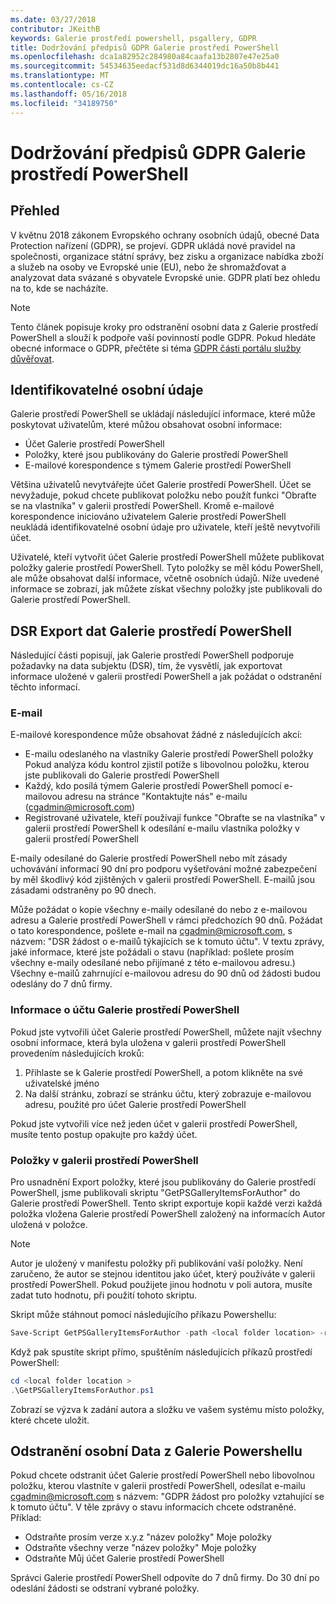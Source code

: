 ```yaml
---
ms.date: 03/27/2018
contributor: JKeithB
keywords: Galerie prostředí powershell, psgallery, GDPR
title: Dodržování předpisů GDPR Galerie prostředí PowerShell
ms.openlocfilehash: dca1a82952c284980a84caafa13b2807e47e25a0
ms.sourcegitcommit: 54534635eedacf531d8d6344019dc16a50b8b441
ms.translationtype: MT
ms.contentlocale: cs-CZ
ms.lasthandoff: 05/16/2018
ms.locfileid: "34189750"
---
```

# <a name="powershell-gallery-gdpr-compliance"></a>Dodržování předpisů GDPR Galerie prostředí PowerShell

## <a name="overview"></a>Přehled

V květnu 2018 zákonem Evropského ochrany osobních údajů, obecné Data Protection nařízení (GDPR), se projeví.
GDPR ukládá nové pravidel na společnosti, organizace státní správy, bez zisku a organizace nabídka zboží a služeb na osoby ve Evropské unie (EU), nebo že shromažďovat a analyzovat data svázané s obyvatele Evropské unie.
GDPR platí bez ohledu na to, kde se nacházíte.

> [!NOTE]
> Tento článek popisuje kroky pro odstranění osobní data z Galerie prostředí PowerShell a slouží k podpoře vaší povinností podle GDPR. Pokud hledáte obecné informace o GDPR, přečtěte si téma [GDPR části portálu služby důvěřovat](https://servicetrust.microsoft.com/ViewPage/GDPRGetStarted).

## <a name="personally-identifiable-data"></a>Identifikovatelné osobní údaje

Galerie prostředí PowerShell se ukládají následující informace, které může poskytovat uživatelům, které můžou obsahovat osobní informace:

* Účet Galerie prostředí PowerShell
* Položky, které jsou publikovány do Galerie prostředí PowerShell
* E-mailové korespondence s týmem Galerie prostředí PowerShell

Většina uživatelů nevytvářejte účet Galerie prostředí PowerShell.
Účet se nevyžaduje, pokud chcete publikovat položku nebo použít funkci "Obraťte se na vlastníka" v galerii prostředí PowerShell.
Kromě e-mailové korespondence iniciováno uživatelem Galerie prostředí PowerShell neukládá identifikovatelné osobní údaje pro uživatele, kteří ještě nevytvořili účet.

Uživatelé, kteří vytvořit účet Galerie prostředí PowerShell můžete publikovat položky galerie prostředí PowerShell.
Tyto položky se měl kódu PowerShell, ale může obsahovat další informace, včetně osobních údajů.
Níže uvedené informace se zobrazí, jak můžete získat všechny položky jste publikovali do Galerie prostředí PowerShell.

## <a name="dsr-export-of-powershell-gallery-data"></a>DSR Export dat Galerie prostředí PowerShell

Následující části popisují, jak Galerie prostředí PowerShell podporuje požadavky na data subjektu (DSR), tím, že vysvětlí, jak exportovat informace uložené v galerii prostředí PowerShell a jak požádat o odstranění těchto informací.

### <a name="email"></a>E-mail

E-mailové korespondence může obsahovat žádné z následujících akcí:

* E-mailu odeslaného na vlastníky Galerie prostředí PowerShell položky Pokud analýza kódu kontrol zjistil potíže s libovolnou položku, kterou jste publikovali do Galerie prostředí PowerShell
* Každý, kdo posílá týmem Galerie prostředí PowerShell pomocí e-mailovou adresu na stránce "Kontaktujte nás" e-mailu (cgadmin@microsoft.com)
* Registrované uživatele, kteří používají funkce "Obraťte se na vlastníka" v galerii prostředí PowerShell k odesílání e-mailu vlastníka položky v galerii prostředí PowerShell

E-maily odesílané do Galerie prostředí PowerShell nebo mít zásady uchovávání informací 90 dní pro podporu vyšetřování možné zabezpečení by měl škodlivý kód zjištěných v galerii prostředí PowerShell.
E-mailů jsou zásadami odstraněny po 90 dnech.

Může požádat o kopie všechny e-maily odesílané do nebo z e-mailovou adresu a Galerie prostředí PowerShell v rámci předchozích 90 dnů.
Požádat o tato korespondence, pošlete e-mail na cgadmin@microsoft.com, s názvem: "DSR žádost o e-mailů týkajících se k tomuto účtu".
V textu zprávy, jaké informace, které jste požádali o stavu (například: pošlete prosím všechny e-maily odesílané nebo přijímané z této e-mailovou adresu.) Všechny e-mailů zahrnující e-mailovou adresu do 90 dnů od žádosti budou odeslány do 7 dnů firmy.

### <a name="powershell-gallery-account-information"></a>Informace o účtu Galerie prostředí PowerShell

Pokud jste vytvořili účet Galerie prostředí PowerShell, můžete najít všechny osobní informace, která byla uložena v galerii prostředí PowerShell provedením následujících kroků:

1. Přihlaste se k Galerie prostředí PowerShell, a potom klikněte na své uživatelské jméno
2. Na další stránku, zobrazí se stránku účtu, který zobrazuje e-mailovou adresu, použité pro účet Galerie prostředí PowerShell

Pokud jste vytvořili více než jeden účet v galerii prostředí PowerShell, musíte tento postup opakujte pro každý účet.

### <a name="items-in-the-powershell-gallery"></a>Položky v galerii prostředí PowerShell

Pro usnadnění Export položky, které jsou publikovány do Galerie prostředí PowerShell, jsme publikovali skriptu "GetPSGalleryItemsForAuthor" do Galerie prostředí PowerShell.
Tento skript exportuje kopii každé verzi každá položka vložena Galerie prostředí PowerShell založený na informacích Autor uložená v položce.

> [!NOTE]
> Autor je uložený v manifestu položky při publikování vaší položky.
> Není zaručeno, že autor se stejnou identitou jako účet, který používáte v galerii prostředí PowerShell.
> Pokud použijete jinou hodnotu v poli autora, musíte zadat tuto hodnotu, při použití tohoto skriptu.

Skript může stáhnout pomocí následujícího příkazu Powershellu:

```powershell
Save-Script GetPSGalleryItemsForAuthor -path <local folder location> -repository psgallery
```

Když pak spustíte skript přímo, spuštěním následujících příkazů prostředí PowerShell:

```powershell
cd <local folder location >
.\GetPSGalleryItemsForAuthor.ps1
```

Zobrazí se výzva k zadání autora a složku ve vašem systému místo položky, které chcete uložit.

## <a name="deleting-personal-data-from-the-powershell-gallery"></a>Odstranění osobní Data z Galerie Powershellu

Pokud chcete odstranit účet Galerie prostředí PowerShell nebo libovolnou položku, kterou vlastníte v galerii prostředí PowerShell, odesílat e-mailu cgadmin@microsoft.com s názvem: "GDPR žádost pro položky vztahující se k tomuto účtu".
V těle zprávy o stavu informacích chcete odstraněné. Příklad:

* Odstraňte prosím verze x.y.z "název položky" Moje položky
* Odstraňte všechny verze "název položky" Moje položky
* Odstraňte Můj účet Galerie prostředí PowerShell

Správci Galerie prostředí PowerShell odpovíte do 7 dnů firmy.
Do 30 dní po odeslání žádosti se odstraní vybrané položky.
